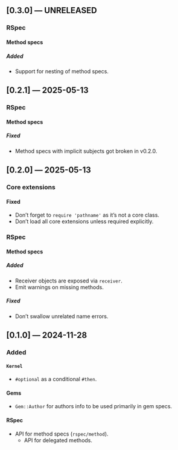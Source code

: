 ## [0.3.0] — UNRELEASED

### RSpec

#### Method specs

##### Added

- Support for nesting of method specs.


## [0.2.1] — 2025-05-13

### RSpec

#### Method specs

##### Fixed

- Method specs with implicit subjects got broken in v0.2.0.


## [0.2.0] — 2025-05-13

### Core extensions

#### Fixed

- Don’t forget to `require 'pathname'` as it’s not a core class.
- Don’t load all core extensions unless required explicitly.

### RSpec

#### Method specs

##### Added

- Receiver objects are exposed via `receiver`.
- Emit warnings on missing methods.

##### Fixed

- Don’t swallow unrelated name errors.


## [0.1.0] — 2024-11-28

### Added

#### `Kernel`

- `#optional` as a conditional `#then`.

#### Gems

- `Gem::Author` for authors info to be used primarily in gem specs.

#### RSpec

- API for method specs (`rspec/method`).
	- API for delegated methods. 
